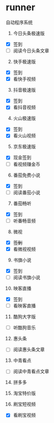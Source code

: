 # runner
自动程序系统

1. 今日头条极速版

- [x] 签到
- [ ] 阅读今日头条文章

2. 快手极速版

- [x] 签到
- [x] 看快手视频

3. 抖音极速版

- [x] 签到
- [x] 看抖音视频

4. 火山极速版

- [x] 签到
- [x] 看火山视频

5. 京东极速版

- [x] 现金签到
- [ ] 看视频赚金币

6. 番茄免费小说

- [x] 签到
- [ ] 阅读番茄小说

7. 番茄畅听

- [x] 签到
- [ ] 听番畅音频

8. 微视

- [x] ~~签到~~
- [x] 看微视视频

9. 书旗小说

- [x] 签到
- [ ] 阅读书旗小说

10. 映客直播

- [x] 签到
- [ ] 看映客直播

11. 酷狗大字版

- [ ] 听酷狗音乐

12. 惠头条

- [ ] 阅读惠头条文章

13. 中青看点

- [ ] 阅读中青看点文章

14. 拼多多

15. 淘宝特价版

16. 刷宝短视频

- [x] 看刷宝视频

